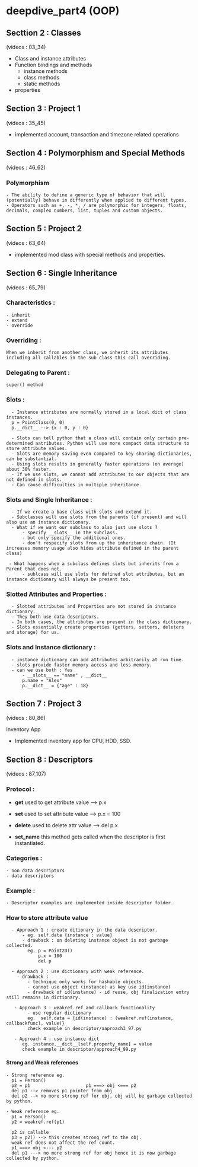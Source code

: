 # deepdive_part4 (OOP)
## Secttion 2 : Classes
  (videos : 03_34)
  
  - Class and instance attributes
  - Function bindings and methods
      - instance methods
      - class methods
      - static methods
  - properties
 
## Section 3 : Project 1
  (videos : 35_45)
  
  - implemented account, transaction and timezone related operations

## Section 4 : Polymorphism and Special Methods
  (videos : 46_62)
  
  ### Polymorphism 
    - The ability to define a generic type of behavior that will (potentially) behave in differently when applied to different types.
    - Operators such as +, -, *, / are polymorphic for integers, floats, decimals, complex numbers, list, tuples and custom objects.
  

## Section 5 : Project 2 
  (videos : 63_64)
  
  - implemented mod class with special methods and properties.

## Section 6 : Single Inheritance
  (videos : 65_79)
  
  ### Characteristics :
    - inherit
    - extend
    - override
  
  ### Overriding :
    When we inherit from another class, we inherit its attributes including all callables in the sub class this call overriding.
    
  ### Delegating to Parent : 
    super() method
  
  ### Slots : 
      - Instance attributes are normally stored in a local dict of class instances.
      p = PointClass(0, 0)
      p.__dict__ --> {x : 0, y : 0}
      
      - Slots can tell python that a class will contain only certain pre-determined aatributes. Python will use more compact data structure to store attribute values.
      - Slots are memory saving even compared to key sharing dictionaries, can be substantial.
      - Using slots results in generally faster operations (on average) about 30% faster.
      - If we use slots, we cannot add attributes to our objects that are not defined in slots.
      - Can cause difficulties in multiple inheritance.
      
  ### Slots and Single Inheritance : 
      - If we create a base class with slots and extend it.
      - Subclasses will use slots from the parents (if present) and will also use an instance dictionary.
      - What if we want our subclass to also just use slots ? 
          - specify __slots__ in the subclass.
          - but only specify the additional ones.
          - don't respecify slots from up the inheritance chain. (It increases memory usage also hides attribute defined in the parent class)
      
     - What happens when a subclass defines slots but inherits from a Parent that does not.
          - sublcass will use slots for defined slot attributes, but an instance dictionary will always be present too.
     
 ### Slotted Attributes and Properties :
      - Slotted attributes and Properties are not stored in instance dictionary.
      - They both use data descriptors.
      - In both cases, the attributes are present in the class dictionary.
      - Slots essentially create properties (getters, setters, deleters and storage) for us.
      
 ### Slots and Instance dictionary :
      - instance dictionary can add attributes arbitrarily at run time.
      - slots provide faster memory access and less memory.
      - can we use both : Yes
          - __slots__ == "name" , __dict__
          p.name = "Alex"
          p.__dict__ = {"age" : 18}
  
## Section 7 : Project 3
   (videos : 80_86)
   
   Inventory App
   - Implemented inventory app for CPU, HDD, SSD.

## Section 8 : Descriptors
   (videos : 87_107)
   
   ### Protocol :
   - __get__ 
        used to get attribute value --> p.x
   
   - __set__ 
       used to set attribute value --> p.x = 100
   
   - __delete__ 
       used to delete attr value --> del p.x
   
   - __set_name__ 
       this method gets called when the descriptor is first instantiated.
       
  ### Categories :
    - non data descriptors
    - data descriptors
    
  ### Example :
    - Descriptor examples are implemented inside descriptor folder.  
    
  ### How to store attribute value
      - Approach 1 : create ditionary in the data descriptor.
          - eg. self.data {instance : value} 
          - drawback : on deleting instance object is not garbage collected. 
            eg. p = Point2D()
                p.x = 100
                del p 
                
      - Approach 2 : use dictionary with weak reference.
        - drawback : 
            - technique only works for hashable objects.
            - cannot use object (instance) as key use id(instance)
            - drawback of id(instance) - id reuse, obj finalization entry still remains in dictionary.
       
       - Approach 3 : weakref.ref and callback functionality
            - use regular dictionary
            eg.  self.data = {id(instance) : (weakref.ref(instance, callbackfunc), value)}
            check example in descriptor/aaproach3_97.py
       
       - Approach 4 : use instance dict
          eg. instance.__dict__[self.property_name] = value
          check example in descriptor/approach4_99.py
          
   #### Strong and Weak references
    - Strong reference eg.
      p1 = Person()
      p2 = p1                     p1 ===> obj <=== p2
      del p1 --> removes p1 pointer from obj 
      del p2 --> no more strong ref for obj. obj will be garbage collected by python.
      
    - Weak reference eg.
      p1 = Person()
      p2 = weakref.ref(p1)
      
      p2 is callable
      p3 = p2() --> this creates strong ref to the obj.
      weak ref does not affect the ref count.
      p1 ===> obj <--- p2
      del p1 ---> no more strong ref for obj hence it is now garbage collected by python.
      
      
